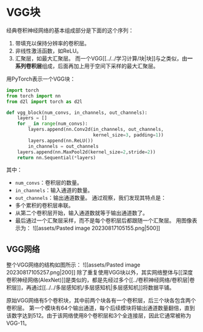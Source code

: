 # VGG块
经典卷积神经网络的基本组成部分是下面的这个序列：
1. 带填充以保持分辨率的卷积层。
2. 非线性激活函数，如ReLU。
3. 汇聚层，如最大汇聚层。
而一个VGG[[../../学习计算/块|块]]与之类似，由**一系列卷积层**组成，后面再加上用于空间下采样的最大汇聚层。

用PyTorch表示一个VGG块：
```python
import torch
from torch import nn
from d2l import torch as d2l

def vgg_block(num_convs, in_channels, out_channels):
    layers = []
    for _ in range(num_convs):
        layers.append(nn.Conv2d(in_channels, out_channels,
                                kernel_size=3, padding=1))
        layers.append(nn.ReLU())
        in_channels = out_channels
    layers.append(nn.MaxPool2d(kernel_size=2,stride=2))
    return nn.Sequential(*layers)
```
其中：
- `num_convs`：卷积层的数量。
- `in_channels`：输入通道的数量。
- `out_channels`：输出通道数量。
通过观察，我们发现其特点是：
- 多个累积的卷积层串联。
- 从第二个卷积层开始，输入通道数就等于输出通道数了。
- 最后通过一个汇聚层采样，而不是每个卷积层后都跟随一个汇聚层。
用图像表示为：
![[assets/Pasted image 20230817105155.png|500]]

## VGG网络
整个VGG网络的结构如图所示：
![[assets/Pasted image 20230817105257.png|200]]
除了重复使用VGG块以外，其实网络整体与[[深度卷积神经网络(AlexNet)]]是类似的，都是先经过多个[[../卷积神经网络/卷积层|卷积层]]，再通过[[../../多层感知机/多层感知机|多层感知机]]将数据平铺。

原始VGG网络有5个卷积块，其中前两个块各有一个卷积层，后三个块各包含两个卷积层。 第一个模块有64个输出通道，每个后续模块将输出通道数量翻倍，直到该数字达到512。由于该网络使用8个卷积层和3个全连接层，因此它通常被称为VGG-11。

